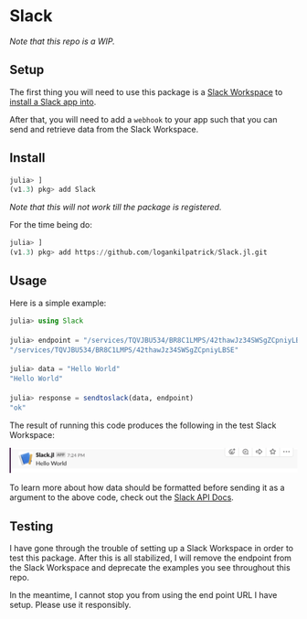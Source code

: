# Slack
_Note that this repo is a WIP._

## Setup

The first thing you will need to use this package is a [Slack Workspace](https://slack.com/create) to [install a Slack app into](https://api.slack.com/start).

After that, you will need to add a `webhook` to your app such that you can send and retrieve data from the Slack Workspace.

## Install

```julia
julia> ]
(v1.3) pkg> add Slack
```
_Note that this will not work till the package is registered._

For the time being do: 
```julia
julia> ]
(v1.3) pkg> add https://github.com/logankilpatrick/Slack.jl.git
```

## Usage

Here is a simple example:
```julia
julia> using Slack

julia> endpoint = "/services/TQVJBU534/BR8C1LMPS/42thawJz34SWSgZCpniyLBSE"
"/services/TQVJBU534/BR8C1LMPS/42thawJz34SWSgZCpniyLBSE"

julia> data = "Hello World"
"Hello World"

julia> response = sendtoslack(data, endpoint)
"ok"
```
The result of running this code produces the following in the test Slack Workspace: 

![logo](assets/readme.png)

To learn more about how data should be formatted before sending it as a argument to the above code, check out the [Slack API Docs](https://api.slack.com/messaging/composing/formatting).

## Testing
I have gone through the trouble of setting up a Slack Workspace in order to test this package. After this is all stabilized, I will remove the endpoint from the Slack Workspace and deprecate the examples you see throughout this repo.

In the meantime, I cannot stop you from using the end point URL I have setup.  Please use it responsibly.
